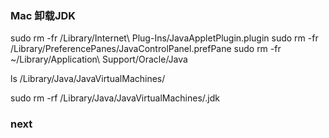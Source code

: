 ### Mac 卸载JDK

sudo rm -fr /Library/Internet\ Plug-Ins/JavaAppletPlugin.plugin
sudo rm -fr /Library/PreferencePanes/JavaControlPanel.prefPane
sudo rm -fr ~/Library/Application\ Support/Oracle/Java

ls /Library/Java/JavaVirtualMachines/

sudo rm -rf /Library/Java/JavaVirtualMachines/<jdk-version>.jdk

### next